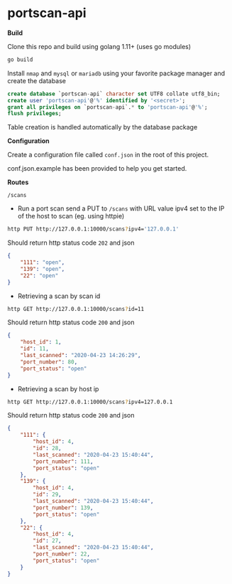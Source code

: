 portscan-api
============

**Build**

Clone this repo and build using golang 1.11+ (uses go modules)
```sh
go build
```

Install `nmap` and `mysql` or `mariadb` using your favorite package manager
and create the database

```sql
create database `portscan-api` character set UTF8 collate utf8_bin;
create user 'portscan-api'@'%' identified by '<secret>';
grant all privileges on `portscan-api`.* to 'portscan-api'@'%';
flush privileges;
```

Table creation is handled automatically by the database package

**Configuration**

Create a configuration file called `conf.json` in the root of this project.

conf.json.example has been provided to help you get started.

**Routes**

`/scans`

- Run a port scan send a PUT to `/scans` with URL value ipv4 set to the IP of the host to scan (eg. using httpie)
```sh
http PUT http://127.0.0.1:10000/scans?ipv4='127.0.0.1'
```

Should return http status code `202` and json
```json
{
    "111": "open",
    "139": "open",
    "22": "open"
}
```

- Retrieving a scan by scan id
```sh
http GET http://127.0.0.1:10000/scans?id=11
```

Should return http status code `200` and json
```json
{
    "host_id": 1,
    "id": 11,
    "last_scanned": "2020-04-23 14:26:29",
    "port_number": 80,
    "port_status": "open"
}
```

- Retrieving a scan by host ip
```sh
http GET http://127.0.0.1:10000/scans?ipv4=127.0.0.1
```

Should return http status code `200` and json
```json
{
    "111": {
        "host_id": 4,
        "id": 28,
        "last_scanned": "2020-04-23 15:40:44",
        "port_number": 111,
        "port_status": "open"
    },
    "139": {
        "host_id": 4,
        "id": 29,
        "last_scanned": "2020-04-23 15:40:44",
        "port_number": 139,
        "port_status": "open"
    },
    "22": {
        "host_id": 4,
        "id": 27,
        "last_scanned": "2020-04-23 15:40:44",
        "port_number": 22,
        "port_status": "open"
    }
}
```
